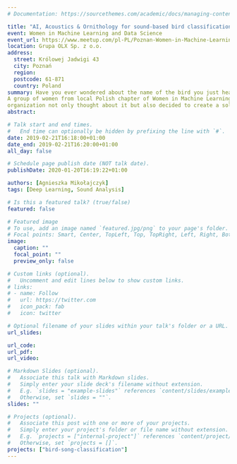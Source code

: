 ```yaml
---
# Documentation: https://sourcethemes.com/academic/docs/managing-content/

title: "AI, Acoustics & Ornithology for sound-based bird classification"
event: Women in Machine Learning and Data Science
event_url: https://www.meetup.com/pl-PL/Poznan-Women-in-Machine-Learning-Data-Science/events/268288384/
location: Grupa OLX Sp. z o.o.  
address:
  street: Królowej Jadwigi 43
  city: Poznań
  region:
  postcode: 61-871
  country: Poland
summary: Have you ever wondered about the name of the bird you just heard singing? 
A group of women from local Polish chapter of Women in Machine Learning & Data Science (WiMLDS)
organization not only thought about it but also decided to create a solution, on their own, to be able to detect birds species — based on the sound they make.
abstract:

# Talk start and end times.
#   End time can optionally be hidden by prefixing the line with `#`.
date: 2019-02-21T16:18:00+01:00
date_end: 2019-02-21T16:20:00+01:00
all_day: false

# Schedule page publish date (NOT talk date).
publishDate: 2020-01-20T16:19:22+01:00

authors: [Agnieszka Mikołajczyk]
tags: [Deep Learning, Sound Analysis]

# Is this a featured talk? (true/false)
featured: false

# Featured image
# To use, add an image named `featured.jpg/png` to your page's folder. 
# Focal points: Smart, Center, TopLeft, Top, TopRight, Left, Right, BottomLeft, Bottom, BottomRight.
image:
  caption: ""
  focal_point: ""
  preview_only: false

# Custom links (optional).
#   Uncomment and edit lines below to show custom links.
# links:
# - name: Follow
#   url: https://twitter.com
#   icon_pack: fab
#   icon: twitter

# Optional filename of your slides within your talk's folder or a URL.
url_slides: 

url_code:
url_pdf: 
url_video:

# Markdown Slides (optional).
#   Associate this talk with Markdown slides.
#   Simply enter your slide deck's filename without extension.
#   E.g. `slides = "example-slides"` references `content/slides/example-slides.md`.
#   Otherwise, set `slides = ""`.
slides: ""

# Projects (optional).
#   Associate this post with one or more of your projects.
#   Simply enter your project's folder or file name without extension.
#   E.g. `projects = ["internal-project"]` references `content/project/deep-learning/index.md`.
#   Otherwise, set `projects = []`.
projects: ["bird-song-classification"]
---
```

